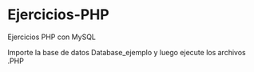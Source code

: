 # Ejercicios-PHP
Ejercicios PHP con MySQL

Importe la base de datos Database_ejemplo y luego ejecute los archivos .PHP
